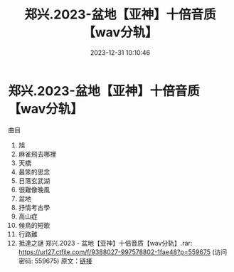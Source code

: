 ﻿---
title: 郑兴.2023-盆地【亚神】十倍音质【wav分轨】
date: 2023-12-31 10:10:46
categories: WAV车载音乐、镜像
tags: 华语中文
---
# 郑兴.2023-盆地【亚神】十倍音质【wav分轨】

曲目
1. 旭
2. 麻雀飛去哪裡
3. 天橋
4. 最笨的思念
5. 日落玄武湖
6. 很難像晚風
7. 盆地
8. 抒情考古學
9. 高山症
10. 候鳥的短歌
11. 行路難
12. 抵達之謎
郑兴.2023 - 盆地【亚神】十倍音质【wav分轨】.rar: https://url27.ctfile.com/f/9388027-997578802-1fae48?p=559675
(访问密码: 559675)
原文：[链接](https://blog.sina.com.cn/s/blog_1647c7e760103141l.html)
